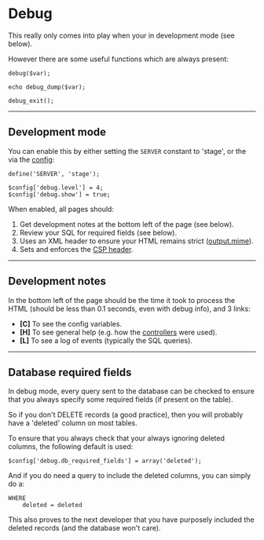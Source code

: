 
# Debug

This really only comes into play when your in development mode (see below).

However there are some useful functions which are always present:

	debug($var);

	echo debug_dump($var);

	debug_exit();

---

## Development mode

You can enable this by either setting the `SERVER` constant to 'stage', or the via the [config](../../doc/setup/config.md):

	define('SERVER', 'stage');

	$config['debug.level'] = 4;
	$config['debug.show'] = true;

When enabled, all pages should:

1. Get development notes at the bottom left of the page (see below).
2. Review your SQL for required fields (see below).
3. Uses an XML header to ensure your HTML remains strict ([output.mime](../../doc/setup/config.md)).
4. Sets and enforces the [CSP header](../doc/security/csp.md).

---

## Development notes

In the bottom left of the page should be the time it took to process the HTML (should be less than 0.1 seconds, even with debug info), and 3 links:

- **[C]** To see the config variables.
- **[H]** To see general help (e.g. how the [controllers](../../doc/setup/controllers.md) were used).
- **[L]** To see a log of events (typically the SQL queries).

---

## Database required fields

In debug mode, every query sent to the database can be checked to ensure that you always specify some required fields (if present on the table).

So if you don't DELETE records (a good practice), then you will probably have a 'deleted' column on most tables.

To ensure that you always check that your always ignoring deleted columns, the following default is used:

	$config['debug.db_required_fields'] = array('deleted');

And if you do need a query to include the deleted columns, you can simply do a:

	WHERE
		deleted = deleted

This also proves to the next developer that you have purposely included the deleted records (and the database won't care).
